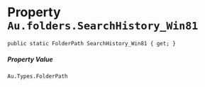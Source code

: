 # Property `Au.folders.SearchHistory_Win81`

```
public static FolderPath SearchHistory_Win81 { get; }
```

##### Property Value

`Au.Types.FolderPath`